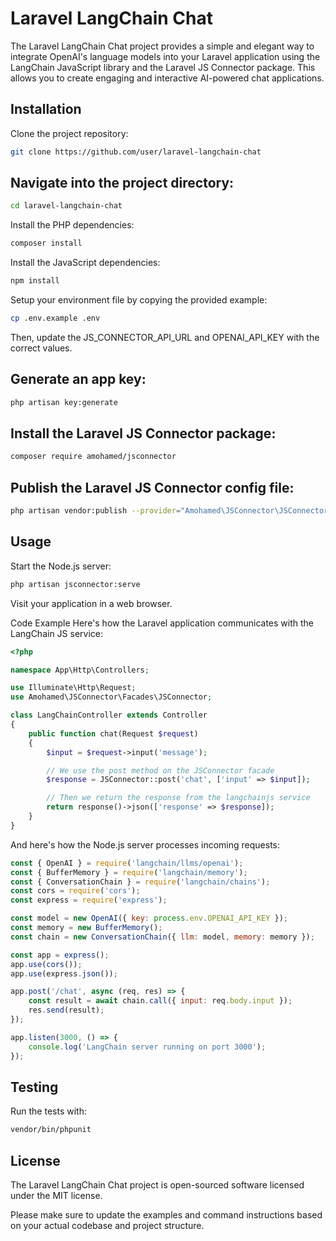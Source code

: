 # Laravel LangChain Chat

The Laravel LangChain Chat project provides a simple and elegant way to integrate OpenAI's language models into your Laravel application using the LangChain JavaScript library and the Laravel JS Connector package. This allows you to create engaging and interactive AI-powered chat applications.

## Installation

Clone the project repository:

```bash
git clone https://github.com/user/laravel-langchain-chat
```

## Navigate into the project directory:

```bash
cd laravel-langchain-chat
```

Install the PHP dependencies:

```bash
composer install
```

Install the JavaScript dependencies:

```bash
npm install
```

Setup your environment file by copying the provided example:

```bash
cp .env.example .env
```

Then, update the JS_CONNECTOR_API_URL and OPENAI_API_KEY with the correct values.

## Generate an app key:

```bash
php artisan key:generate
```

## Install the Laravel JS Connector package:

```bash
composer require amohamed/jsconnector
```

## Publish the Laravel JS Connector config file:

```bash
php artisan vendor:publish --provider="Amohamed\JSConnector\JSConnectorServiceProvider" --tag="config"
```

## Usage

Start the Node.js server:

```bash
php artisan jsconnector:serve
```

Visit your application in a web browser.

Code Example
Here's how the Laravel application communicates with the LangChain JS service:

```php
<?php

namespace App\Http\Controllers;

use Illuminate\Http\Request;
use Amohamed\JSConnector\Facades\JSConnector;

class LangChainController extends Controller
{
    public function chat(Request $request)
    {
        $input = $request->input('message');

        // We use the post method on the JSConnector facade
        $response = JSConnector::post('chat', ['input' => $input]);

        // Then we return the response from the langchainjs service
        return response()->json(['response' => $response]);
    }
}
```

And here's how the Node.js server processes incoming requests:

```js
const { OpenAI } = require('langchain/llms/openai');
const { BufferMemory } = require('langchain/memory');
const { ConversationChain } = require('langchain/chains');
const cors = require('cors');
const express = require('express');

const model = new OpenAI({ key: process.env.OPENAI_API_KEY });
const memory = new BufferMemory();
const chain = new ConversationChain({ llm: model, memory: memory });

const app = express();
app.use(cors());
app.use(express.json());

app.post('/chat', async (req, res) => {
    const result = await chain.call({ input: req.body.input });
    res.send(result);
});

app.listen(3000, () => {
    console.log('LangChain server running on port 3000');
});
```

## Testing

Run the tests with:

```bash
vendor/bin/phpunit
```

## License

The Laravel LangChain Chat project is open-sourced software licensed under the MIT license.

Please make sure to update the examples and command instructions based on your actual codebase and project structure.

